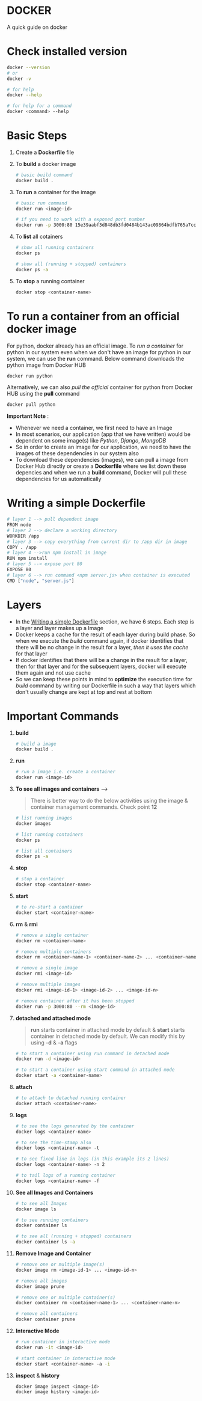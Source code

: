 # DOCKER 
A quick guide on docker

# Check installed version
```bash
docker --version
# or
docker -v
```

```bash
# for help
docker --help

# for help for a command
docker <command> --help
```


# Basic Steps

1. Create a **Dockerfile** file
2. To **build** a docker image
    ```bash
    # basic build command
    docker build .
    ```
3. To **run** a container for the image

    ```bash
    # basic run command
    docker run <image-id>

    # if you need to work with a exposed port number
    docker run -p 3000:80 15e39aabf3d848db3fd0484b143ac09864bdfb765a7ccca3c89376b491477ecf
    ```
4. To **list** all cotainers
    ```bash
    # show all running containers
    docker ps

    # show all (running + stopped) containers
    docker ps -a
    ```
5. To **stop** a running container
    ```bash
    docker stop <container-name>
    ```

# To run a container from an official docker image

For python, docker already has an official image. To _run a container_ for python in our system even when we don't have an image for python in our system, we can use the **run** command. Below command downloads the python image from Docker HUB
```bash
docker run python
```
Alternatively, we can also _pull the official_ container for python from Docker HUB using the **pull** command
```bash
docker pull python
```

**Important Note** : 
* Whenever we need a container, we first need to have an Image
* In most scenarios, our application (app that we have written) would be dependent on some image(s) like _Python_, _Django_, _MongoDB_
* So in order to create an image for our application, we need to have the images of these dependencies in our system also
* To download these dependencies (images), we can pull a image from Docker Hub directly or create a **Dockerfile** where we list down these depencies and when we run a **build** command, Docker will pull these dependencies for us automatically

# Writing a simple Dockerfile

```bash
# layer 1 --> pull dependent image
FROM node
# layer 2 --> declare a working directory
WORKDIR /app
# layer 3 --> copy everything from current dir to /app dir in image
COPY . /app
# layer 4 -->run npm install in image
RUN npm install
# layer 5 --> expose port 80
EXPOSE 80
# layer 6 --> run command <npm server.js> when container is executed
CMD ["node", "server.js"]
```

# Layers
* In the [Writing a simple Dockerfile](#writing-a-simple-dockerfile) section, we have 6 steps. Each step is a layer and layer makes up a Image
* Docker keeps a cache for the result of each layer during build phase. So when we execute the _build_ command again, if docker identifies that there will be no change in the result for a layer, _then it uses the cache_ for that layer
* If docker identifies that there will be a change in the result for a layer, then for that layer and for the subsequent layers, docker will execute them again and not use cache
* So we can keep these points in mind to __optimize__ the execution time for _build_ command by writing our Dockerfile in such a way that layers which don't usually change are kept at top and rest at bottom

# Important Commands
1. **build**
    ```bash
    # build a image
    docker build .
    ```
2. **run**
    ```bash
    # run a image i.e. create a container
    docker run <image-id>
    ```
3. **To see all images and containers** --> 
    > There is better way to do the below activities using the image & container management commands. Check point **12**
    ```bash
    # list running images
    docker images

    # list running containers
    docker ps

    # list all containers
    docker ps -a
    ```
4. **stop**
    ```bash
    # stop a container
    docker stop <container-name>
    ```
5. **start**
    ```bash
    # to re-start a container
    docker start <container-name>
    ```
6. **rm** & **rmi**
    ```bash
    # remove a single container
    docker rm <container-name>

    # remove multiple containers
    docker rm <container-name-1> <container-name-2> ... <container-name-n>
    
    # remove a single image
    docker rmi <image-id>

    # remove multiple images
    docker rmi <image-id-1> <image-id-2> ... <image-id-n>

    # remove container after it has been stopped
    docker run -p 3000:80 --rm <image-id>
    ```

7. **detached and attached mode**
    > **run** starts container in attached mode by default & **start** starts container in detached mode by default. We can modify this by using **-d** & **-a** flags 
    ```bash
    # to start a container using run command in detached mode
    docker run -d <image-id>

    # to start a container using start command in attached mode
    docker start -a <container-name>
    ```
8. **attach**
    ```bash
    # to attach to detached running container
    docker attach <container-name>
    ```
9. **logs**
    ```bash
    # to see the logs generated by the container
    docker logs <container-name>

    # to see the time-stamp also
    docker logs <container-name> -t

    # to see fixed line in logs (in this example its 2 lines)
    docker logs <container-name> -n 2

    # to tail logs of a running container
    docker logs <container-name> -f
    ```
10. **See all Images and Containers**
    ```bash
    # to see all Images
    docker image ls

    # to see running containers
    docker container ls

    # to see all (running + stopped) containers
    docker container ls -a
    ```
11. **Remove Image and Container**
    ```bash
    # remove one or multiple image(s)
    docker image rm <image-id-1> ... <image-id-n>

    # remove all images
    docker image prune

    # remove one or multiple container(s)
    docker container rm <container-name-1> ... <container-name-n>

    # remove all containers
    docker container prune
    ```
12. **Interactive Mode**
    ```bash
    # run container in interactive mode
    docker run -it <image-id>

    # start container in interactive mode
    docker start <container-name> -a -i
    ```

13. **inspect** & **history**
    ```bash
    docker image inspect <image-id>
    docker image history <image-id>
    ```
